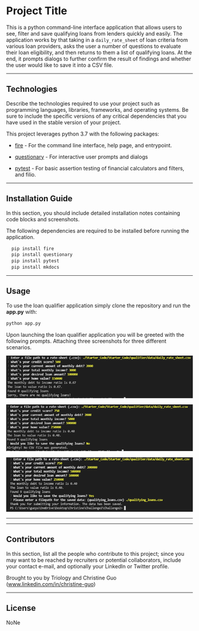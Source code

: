  # Project Title

This is a python command-line interface application that allows users to see, filter and save qualifying loans from lenders quickly and easily. The application works by that taking in a `daily_rate_sheet` of loan criteria from various loan providers, asks the user a number of questions to evaluate their loan eligibility, and then returns to them a list of qualifying loans. At the end, it prompts dialogs to further confirm the result of findings and whether the user would like to save it into a CSV file. 

---

## Technologies

Describe the technologies required to use your project such as programming languages, libraries, frameworks, and operating systems. Be sure to include the specific versions of any critical dependencies that you have used in the stable version of your project.

This project leverages python 3.7 with the following packages:

* [fire](https://github.com/google/python-fire) - For the command line interface, help page, and entrypoint.

* [questionary](https://github.com/tmbo/questionary) - For interactive user prompts and dialogs

* [pytest](https://docs.pytest.org/en/stable/) - For basic assertion testing of financial calculators and filters, and filio.


---

## Installation Guide

In this section, you should include detailed installation notes containing code blocks and screenshots.

The following dependencies are required to be installed before running the application.

```python
  pip install fire
  pip install questionary
  pip install pytest
  pip install mkdocs
```

---

## Usage

To use the loan qualifier application simply clone the repository and run the **app.py** with:

```python
python app.py
```

Upon launching the loan qualifier application you will be greeted with the following prompts. Attaching three screenshots for three different scenarios.

![Loan Qualifier Prompts If No Qualifying Loans](images/no_result.png)

![Loan Qualifier Prompts If Saving Results In A CSV File](images/not_saving_csv.png)

![Loan Qualifier Prompts If Not Saving Results In A CSV File](images/saving_csv.png)

---


---

## Contributors

In this section, list all the people who contribute to this project; since you may want to be reached by recruiters or potential collaborators, include your contact e-mail, and optionally your LinkedIn or Twitter profile.

Brought to you by Triology and Christine Guo (www.linkedin.com/in/christine-guo)

---

## License

NoNe

